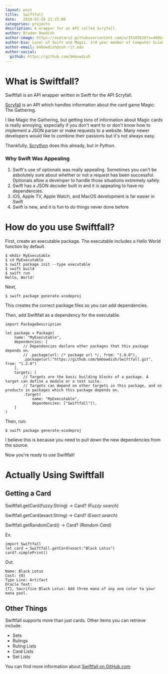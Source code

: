 ```yaml
---
layout: post
title:  Swiftfall
date:   2018-02-28 21:25:00
categories: projects
description: A wrapper for an API called Scryfall.
author: Braden Bowdish
author-image: https://avatars2.githubusercontent.com/u/15185628?s=460&v=4
author-bio: Lover of Swift and Magic. 3rd year member of Computer Science House.
author-email: bmbowdish@csh.rit.edu
author-social:
  github: https://github.com/bmbowdish
---
```


# What is Swiftfall? 

Swiftfall is an API wrapper written in Swift for the API Scryfall.

[Scryfall](https://scryfall.com/docs/api) is an API which handles information about the card game Magic: The Gathering. 

I like Magic the Gathering, but getting tons of information about Magic cards is really annoying, especially if you don't want to or don't know how to implement a JSON parser or make requests to a website. Many newer developers would like to combine their passions but it's not always easy. 

Thankfully, [Scrython](https://github.com/nandascott/Scrython) does this already, but in Python. 

### Why Swift Was Appealing
1) Swift's use of optionals was really appealing. Sometimes you can't be asbolutely sure about whether or not a request has been successful. Optionals allow a developer to handle those situations extremely safely. 
2) Swift has a JSON decoder built in and it is appealing to have no dependencies.
3) iOS, Apple TV, Apple Watch, and MacOS development is far easier in Swift
4) Swift is new, and it is fun to do things never done before 

# How do you use Swiftfall? 
First, create an executable package. The executable includes a Hello World function by default. 
```
$ mkdir MyExecutable
$ cd MyExecutable
$ swift package init --type executable
$ swift build
$ swift run
Hello, World!
```

Next, 

```
$ swift package generate-xcodeproj
```

This creates the correct package files so you can add dependencies. 

Then, add Swiftfall as a dependency for the executable.

```
import PackageDescription

let package = Package(
    name: "MyExecutable",
    dependencies: [
        // Dependencies declare other packages that this package depends on.
        // .package(url: /* package url */, from: "1.0.0"),
        .package(url:"https://github.com/bmbowdish/Swiftfall.git", from: "1.2.0")
    ],
    targets: [
        // Targets are the basic building blocks of a package. A target can define a module or a test suite.
        // Targets can depend on other targets in this package, and on products in packages which this package depends on.
        .target(
            name: "MyExecutable",
            dependencies: ["Swiftfall"]),
    ]
)
```


Then, run:

```
$ swift package generate-xcodeproj
```

I believe this is because you need to pull down the new dependencies from the source.


Now you're ready to use Swiftfall!

# Actually Using Swiftfall

## Getting a Card
Swiftfall.getCard(fuzzy:String) -> Card? _(Fuzzy search)_

Swiftfall.getCard(exact:String) -> Card? _(Exact search)_

Swiftfall.getRandomCard() -> Card? _(Random Card)_

Ex.
``` 
import Swiftfall
let card = Swiftfall.getCard(exact:"Black Lotus")
card?.simplePrint()
```
Out.
```
Name: Black Lotus
Cost: {0}
Type Line: Artifact
Oracle Text:
{T}, Sacrifice Black Lotus: Add three mana of any one color to your mana pool.
```

## Other Things
Swiftfall supports more than just cards. Other items you can retrieve include:
* Sets 
* Rulings 
* Ruling Lists
* Card Lists
* Set Lists

You can find more information about [Swiftfall on GitHub.com](https://github.com/bmbowdish/Swiftfall) 
